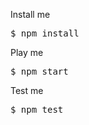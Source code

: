 Install me
<pre>
$ npm install
</pre>

Play me
<pre>
$ npm start
</pre>

Test me
<pre>
$ npm test
</pre>
